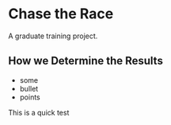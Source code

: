 Chase the Race
==============

A graduate training project.

How we Determine the Results
----------------------------

* some
* bullet
* points

This is a quick test